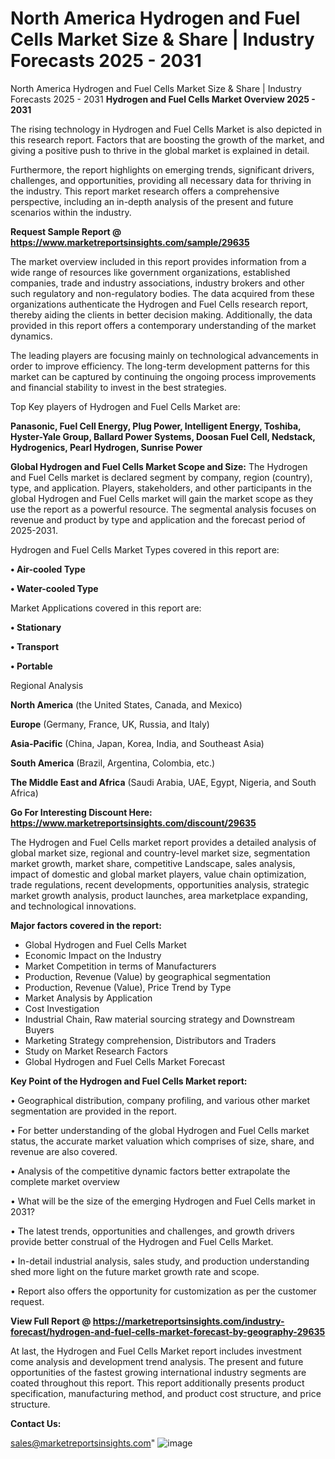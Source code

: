 # North America Hydrogen and Fuel Cells Market Size & Share | Industry Forecasts 2025 - 2031
North America Hydrogen and Fuel Cells Market Size & Share | Industry Forecasts 2025 - 2031
<Strong> Hydrogen and Fuel Cells Market Overview 2025 - 2031</strong>

The rising technology in Hydrogen and Fuel Cells Market is also depicted in this research report. Factors that are boosting the growth of the market, and giving a positive push to thrive in the global market is explained in detail.

Furthermore, the report highlights on emerging trends, significant drivers, challenges, and opportunities, providing all necessary data for thriving in the industry. This report market research offers a comprehensive perspective, including an in-depth analysis of the present and future scenarios within the industry.

<strong>Request Sample Report @ <a href=https://www.marketreportsinsights.com/sample/29635>https://www.marketreportsinsights.com/sample/29635</a></strong>

The market overview included in this report provides information from a wide range of resources like government organizations, established companies, trade and industry associations, industry brokers and other such regulatory and non-regulatory bodies. The data acquired from these organizations authenticate the Hydrogen and Fuel Cells research report, thereby aiding the clients in better decision making. Additionally, the data provided in this report offers a contemporary understanding of the market dynamics.

The leading players are focusing mainly on technological advancements in order to improve efficiency. The long-term development patterns for this market can be captured by continuing the ongoing process improvements and financial stability to invest in the best strategies.

Top Key players of Hydrogen and Fuel Cells Market are:

<strong>Panasonic, Fuel Cell Energy, Plug Power, Intelligent Energy, Toshiba, Hyster-Yale Group, Ballard Power Systems, Doosan Fuel Cell, Nedstack, Hydrogenics, Pearl Hydrogen, Sunrise Power</strong>

<strong><b>Global Hydrogen and Fuel Cells Market Scope and Size:</b></strong>
The Hydrogen and Fuel Cells market is declared segment by company, region (country), type, and application. Players, stakeholders, and other participants in the global Hydrogen and Fuel Cells market will gain the market scope as they use the report as a powerful resource. The segmental analysis focuses on revenue and product by type and application and the forecast period of 2025-2031.

Hydrogen and Fuel Cells Market Types covered in this report are:

<strong>• Air-cooled Type

• Water-cooled Type</strong>

Market Applications covered in this report are:

<strong>• Stationary

• Transport

• Portable</strong> 

Regional Analysis

<strong>North America</strong> (the United States, Canada, and Mexico)

<strong>Europe</strong> (Germany, France, UK, Russia, and Italy)

<strong>Asia-Pacific</strong> (China, Japan, Korea, India, and Southeast Asia)

<strong>South America</strong> (Brazil, Argentina, Colombia, etc.)

<strong>The Middle East and Africa</strong> (Saudi Arabia, UAE, Egypt, Nigeria, and South Africa)

<strong>Go For Interesting Discount Here: <a href=https://www.marketreportsinsights.com/discount/29635>https://www.marketreportsinsights.com/discount/29635</a></strong>

The Hydrogen and Fuel Cells market report provides a detailed analysis of global market size, regional and country-level market size, segmentation market growth, market share, competitive Landscape, sales analysis, impact of domestic and global market players, value chain optimization, trade regulations, recent developments, opportunities analysis, strategic market growth analysis, product launches, area marketplace expanding, and technological innovations.

<strong><b>Major factors covered in the report:</b></strong>
<ul>
  <li>Global Hydrogen and Fuel Cells Market </li>
  <li>Economic Impact on the Industry</li>
  <li>Market Competition in terms of Manufacturers</li>
  <li>Production, Revenue (Value) by geographical segmentation</li>
  <li>Production, Revenue (Value), Price Trend by Type</li>
  <li>Market Analysis by Application</li>
  <li>Cost Investigation</li>
  <li>Industrial Chain, Raw material sourcing strategy and Downstream Buyers</li>
  <li>Marketing Strategy comprehension, Distributors and Traders</li>
  <li>Study on Market Research Factors</li>
  <li>Global Hydrogen and Fuel Cells Market Forecast</li>
</ul>

<strong><b>Key Point of the Hydrogen and Fuel Cells Market report:</b></strong>

• Geographical distribution, company profiling, and various other market segmentation are provided in the report.

• For better understanding of the global Hydrogen and Fuel Cells market status, the accurate market valuation which comprises of size, share, and revenue are also covered.

• Analysis of the competitive dynamic factors better extrapolate the complete market overview

• What will be the size of the emerging Hydrogen and Fuel Cells market in 2031?

• The latest trends, opportunities and challenges, and growth drivers provide better construal of the Hydrogen and Fuel Cells Market.

• In-detail industrial analysis, sales study, and production understanding shed more light on the future market growth rate and scope.

• Report also offers the opportunity for customization as per the customer request.

<strong><b>View Full Report @ <a href=https://marketreportsinsights.com/industry-forecast/hydrogen-and-fuel-cells-market-forecast-by-geography-29635>https://marketreportsinsights.com/industry-forecast/hydrogen-and-fuel-cells-market-forecast-by-geography-29635</a></b></strong>


At last, the Hydrogen and Fuel Cells Market report includes investment come analysis and development trend analysis. The present and future opportunities of the fastest growing international industry segments are coated throughout this report. This report additionally presents product specification, manufacturing method, and product cost structure, and price structure.

<strong>Contact Us:</strong>

sales@marketreportsinsights.com"
![image](https://github.com/user-attachments/assets/bc639d5d-6208-4a21-bd2b-c7d4aa3f014c)
